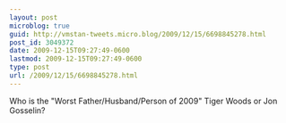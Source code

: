 ```yaml
---
layout: post
microblog: true
guid: http://vmstan-tweets.micro.blog/2009/12/15/6698845278.html
post_id: 3049372
date: 2009-12-15T09:27:49-0600
lastmod: 2009-12-15T09:27:49-0600
type: post
url: /2009/12/15/6698845278.html
---
```

Who is the "Worst Father/Husband/Person of 2009" Tiger Woods or Jon Gosselin?
